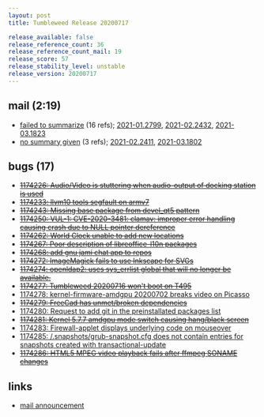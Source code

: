 ```yaml
---
layout: post
title: Tumbleweed Release 20200717

release_available: false
release_reference_count: 36
release_reference_count_mail: 19
release_score: 57
release_stability_level: unstable
release_version: 20200717
---
```


## mail (2:19)

- [failed to summarize](https://lists.opensuse.org/opensuse-factory/2020-07/msg00376.html) (16 refs); [2021-01.2799](https://github.com/boombatower/tumbleweed-review/issues/10), [2021-02.2432](https://github.com/boombatower/tumbleweed-review/issues/10), [2021-03.1823](https://github.com/boombatower/tumbleweed-review/issues/10)
- [no summary given](https://github.com/boombatower/tumbleweed-review/issues/10) (3 refs); [2021-02.2411](https://github.com/boombatower/tumbleweed-review/issues/10), [2021-03.1802](https://github.com/boombatower/tumbleweed-review/issues/10)

## bugs (17)

<!--more-->

- ~~[1174226: Audio/Video is stuttering when audio-output of docking station is used](https://bugzilla.opensuse.org/show_bug.cgi?id=1174226)~~
- ~~[1174233: llvm10 tools segfault on armv7](https://bugzilla.opensuse.org/show_bug.cgi?id=1174233)~~
- ~~[1174243: Missing base package from devel_qt5 pattern](https://bugzilla.opensuse.org/show_bug.cgi?id=1174243)~~
- ~~[1174250: VUL-1: CVE-2020-3481: clamav: improper error handling causing crash due to NULL pointer dereference](https://bugzilla.opensuse.org/show_bug.cgi?id=1174250)~~
- ~~[1174262: World Clock unable to add new locations](https://bugzilla.opensuse.org/show_bug.cgi?id=1174262)~~
- ~~[1174267: Poor description of libreoffice-l10n  packages](https://bugzilla.opensuse.org/show_bug.cgi?id=1174267)~~
- ~~[1174268: add gnu jami chat app to repos](https://bugzilla.opensuse.org/show_bug.cgi?id=1174268)~~
- ~~[1174272: ImageMagick fails to use Inkscape for SVGs](https://bugzilla.opensuse.org/show_bug.cgi?id=1174272)~~
- ~~[1174274: openldap2: uses sys_errlist global that will no longer be available.](https://bugzilla.opensuse.org/show_bug.cgi?id=1174274)~~
- ~~[1174277: Tumbleweed 20200716 won't boot on T495](https://bugzilla.opensuse.org/show_bug.cgi?id=1174277)~~
- [1174278: kernel-firmware-amdgpu 20200702 breaks video on Picasso](https://bugzilla.opensuse.org/show_bug.cgi?id=1174278)
- ~~[1174279: FreeCad has unmet/broken dependencies](https://bugzilla.opensuse.org/show_bug.cgi?id=1174279)~~
- [1174280: Request to add git in the preinstallated packages list](https://bugzilla.opensuse.org/show_bug.cgi?id=1174280)
- ~~[1174281: Kernel 5.7.7 amdgpu mode switch causing hang/black screen](https://bugzilla.opensuse.org/show_bug.cgi?id=1174281)~~
- [1174283: Firewall-applet displays underlying code on mouseover](https://bugzilla.opensuse.org/show_bug.cgi?id=1174283)
- [1174285: /.snapshots/grub-snapshot.cfg does not contain entries for snapshots created with transactional-update](https://bugzilla.opensuse.org/show_bug.cgi?id=1174285)
- ~~[1174286: HTML5 MPEG video playback fails after ffmpeg SONAME changes](https://bugzilla.opensuse.org/show_bug.cgi?id=1174286)~~



## links

- [mail announcement](https://github.com/boombatower/tumbleweed-review/issues/10)
